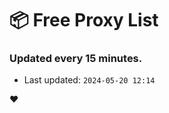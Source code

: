 # :package: Free Proxy List
### Updated every 15 minutes.

- Last updated: `2024-05-20 12:14`

:heart:
